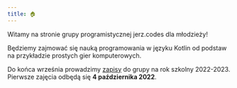 ```yaml
---
title: 🏠
---
```


Witamy na stronie grupy programistycznej jerz.codes dla młodzieży!

Będziemy zajmować się nauką programowania w języku Kotlin od podstaw na przykładzie prostych gier komputerowych.

Do końca września prowadzimy [zapisy](zapisy) do grupy na rok szkolny 2022-2023. Pierwsze zajęcia odbędą się **4&nbsp;października&nbsp;2022**.